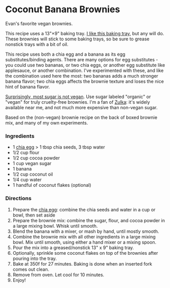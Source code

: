 # Coconut Banana Brownies

Evan's favorite vegan brownies.

This recipe uses a 13"×9" baking tray. [I like this baking tray](https://smile.amazon.com/gp/product/B01MUGM60E/), but any will do. These brownies will stick to some baking trays, so be sure to grease nonstick trays with a bit of oil.

This recipe uses both a chia egg and a banana as its egg substitutes/binding agents. There are many options for egg substitutes - you could use two bananas, or two chia eggs, or another egg substitute like applesauce, or another combination. I've experimented with these, and like the combination used here the most: two bananas adds a much stronger banana flavor; two chia eggs affects the brownie texture and loses the nice hint of banana flavor.

[Surprisingly, most sugar is not vegan](https://www.peta.org/living/food/is-sugar-vegan/). Use sugar labeled "organic" or "vegan" for truly cruelty-free brownies. I'm a fan of [Zulka](https://zulka.com/): it's widely available near me, and not much more expensive than non-vegan sugar.

Based on the (non-vegan) brownie recipe on the back of boxed brownie mix, and many of my own experiments. 

### Ingredients
* 1 [chia egg](chia-egg.md) > 1 tbsp chia seeds, 3 tbsp water
* 1/2 cup flour
* 1/2 cup cocoa powder
* 1 cup vegan sugar
* 1 banana
* 1/2 cup coconut oil
* 1/4 cup water
* 1 handful of coconut flakes (optional)

### Directions
1. Prepare the [chia egg](chia-egg.md): combine the chia seeds and water in a cup or bowl, then set aside
2. Prepare the brownie mix: combine the sugar, flour, and cocoa powder in a large mixing bowl. Whisk until smooth.
3. Blend the banana with a mixer, or mash by hand, until mostly smooth.
4. Combine the brownie mix with all other ingredients in a large mixing bowl. Mix until smooth, using either a hand mixer or a mixing spoon.
5. Pour the mix into a greased/nonstick 13" x 9" baking tray.
6. Optionally, sprinkle some coconut flakes on top of the brownies after pouring into the tray. 
7. Bake at 350f for 27 minutes. Baking is done when an inserted fork comes out clean.
8. Remove from oven. Let cool for 10 minutes.
9. Enjoy!
